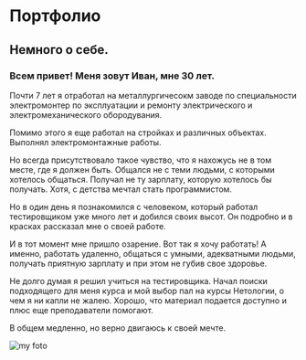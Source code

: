 # Портфолио

## Немного о себе.

### Всем привет! Меня зовут Иван, мне 30 лет.

Почти 7 лет я отработал на металлургичесокм заводе по специальности электромонтер по эксплуатации и ремонту электрического и электромеханического обородувания.

Помимо этого я еще работал на стройках и различных объектах. Выполнял электромонтажные работы.


Но всегда присутствовало такое чувство, что я нахожусь не в том месте, где я должен быть. Общался не с теми людьми, с которыми хотелось общаться. Получал не ту зарплату, которую хотелось бы получать. Хотя, с детства мечтал стать программистом.

Но в один день я познакомился с человеком, который работал тестировщиком уже много лет и добился своих высот. Он подробно и в красках рассказал мне о своей работе.

И в тот момент мне пришло озарение. Вот так я хочу работать! А именно, работать удаленно, общаться с умными, адекватными людьми, получать приятную зарплату и при этом не губив свое здоровье.

Не долго думая я решил учиться на тестировщика. Начал поиски подходящего для меня курса и мой выбор пал на курсы Нетологии, о чем я ни капли не жалею.  Хорошо, что материал подается доступно и плюс еще преподаватели помогают.

В общем медленно, но верно двигаюсь к своей мечте. 

![my foto](https://github.com/Ivan-1993/Portfolio/assets/121189236/fde42e21-3915-4a82-8f15-c611dd9cdae0)

